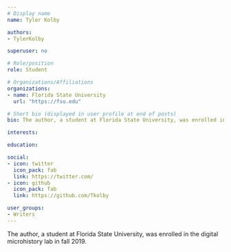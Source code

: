 ```yaml
---
# Display name
name: Tyler Kolby

authors:
- TylerKolby

superuser: no

# Role/position
role: Student

# Organizations/Affiliations
organizations:
- name: Florida State University
  url: "https://fsu.edu"

# Short bio (displayed in user profile at end of posts)
bio: The author, a student at Florida State University, was enrolled in the digital microhistory lab in fall 2019.

interests:

education:

social:
- icon: twitter
  icon_pack: fab
  link: https://twitter.com/
- icon: github
  icon_pack: fab
  link: https://github.com/Tkolby

user_groups:
- Writers
---
```

The author, a student at Florida State University, was enrolled in the digital microhistory lab in fall 2019.


